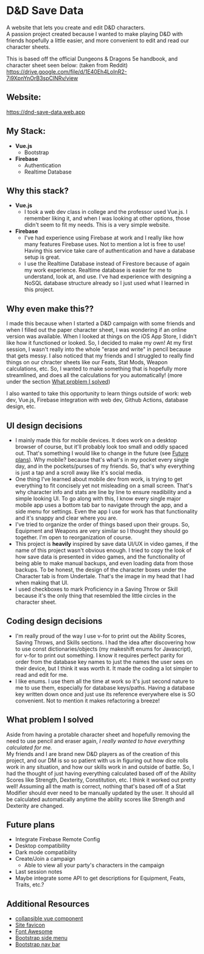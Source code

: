 # D&D Save Data
A website that lets you create and edit D&D characters.  
A passion project created because I wanted to make playing D&D with friends hopefully a little easier, and more convenient to edit and read our character sheets.

This is based off the official Dungeons & Dragons 5e handbook, and character sheet seen below: (taken from Reddit)  
https://drive.google.com/file/d/1E40Eh4LoInR2-7i9XpnYnOrB3spClNRv/view 

## Website: 
https://dnd-save-data.web.app

## My Stack:
- **Vue.js**
    - Bootstrap
- **Firebase**
    - Authentication
    - Realtime Database

## Why this stack?
- **Vue.js** 
    - I took a web dev class in college and the professor used Vue.js. I remember liking it, and when I was looking at other options, those didn't seem to fit my needs. This is a very simple website.
- **Firebase** 
    - I've had experience using Firebase at work and I really like how many features Firebase uses. Not to mention a lot is free to use! Having this service take care of authentication and have a database setup is great. 
    - I use the Realtime Database instead of Firestore because of again my work experience. Realtime database is easier for me to understand, look at, and use. I've had experience with designing a NoSQL database structure already so I just used what I learned in this project.

## Why even make this??
I made this because when I started a D&D campaign with some friends and when I filled out the paper character sheet, I was wondering if an online version was available. When I looked at things on the iOS App Store, I didn't like how it functioned or looked. So, I decided to make my own! At my first session, I wasn't really into the whole "erase and write" in pencil because that gets messy. I also noticed that my friends and I struggled to really find things on our chracter sheets like our Feats, Stat Mods, Weapon calculations, etc. So, I wanted to make something that is hopefully more streamlined, and does all the calculations for you automatically! (more under the section [What problem I solved](#what-problem-i-solved))  

I also wanted to take this opportunity to learn things outside of work: web dev, Vue.js, Firebase integration with web dev, Github Actions, database design, etc.

## UI design decisions
- I mainly made this for mobile devices. It does work on a desktop browser of course, but it'll probably look too small and oddly spaced out. That's something I would like to change in the future (see [Future plans](#future-plans)). Why mobile? because that's what's in my pocket every single day, and in the pockets/purses of my friends. So, that's why everything is just a tap and a scroll away like it's social media.  
- One thing I've learned about mobile dev from work, is trying to get everything to fit concisely yet not misleading on a small screen. That's why character info and stats are line by line to ensure readibility and a simple looking UI. To go along with this, I know every single major mobile app uses a bottom tab bar to navigate through the app, and a side menu for settings. Even the app I use for work has that functionality and it's snappy and clear where you are.
- I've tried to organize the order of things based upon their groups. So, Equipment and Weapons are very similar so I thought they should go together. I'm open to reorganization of course.
- This project is **heavily** inspired by save data UI/UX in video games, if the name of this project wasn't obvious enough. I tried to copy the look of how save data is presented in video games, and the functionality of being able to make manual backups, and even loading data from those backups. To be honest, the design of the character boxes under the Character tab is from Undertale. That's the image in my head that I had when making that UI.
- I used checkboxes to mark Proficiency in a Saving Throw or Skill because it's the only thing that resembled the little circles in the character sheet. 

## Coding design decisions
- I'm really proud of the way I use v-for to print out the Ability Scores, Saving Throws, and Skills sections. I had the idea after discovering how to use const dictionaries/objects (my makeshift enums for Javascript), for v-for to print out something. I know it requires perfect parity for order from the database key names to just the names the user sees on their device, but I think it was worth it. It made the coding a lot simpler to read and edit for me.
- I like enums. I use them all the time at work so it's just second nature to me to use them, especially for database keys/paths. Having a database key written down once and just use its reference everywhere else is SO convenient. Not to mention it makes refactoring a breeze!


## What problem I solved
Aside from having a protable character sheet and hopefully removing the need to use pencil and eraser again, *I really wanted to have everything calculated for me.*  
My friends and I are brand new D&D players as of the creation of this project, and our DM is so so patient with us in figuring out how dice rolls work in any situation, and how our skills work in and outside of battle. So, I had the thought of just having everything calculated based off of the Ability Scores like Strength, Dexterity, Constitution, etc. I think it worked out pretty well! Assuming all the math is correct, nothing that's based off of a Stat Modifier should ever need to be manually updated by the user. It should all be calculated automatically anytime the ability scores like Strength and Dexterity are changed.

## Future plans
- Integrate Firebase Remote Config
- Desktop compatibility
- Dark mode compatibility
- Create/Join a campaign
    - Able to view all your party's characters in the campaign
- Last session notes
- Maybe integrate some API to get descriptions for Equipment, Feats, Traits, etc.?

## Additional Resources
* [collapsible vue component](https://github.com/ivanvermeyen/vue-collapse-transition)
* [Site favicon](https://icons8.com/icon/104704/dungeons-and-dragons)
* [Font Awesome](https://fontawesome.com/docs/web/use-with/vue/)
* [Bootstrap side menu](https://getbootstrap.com/docs/5.3/components/offcanvas/#responsive)
* [Bootstrap nav bar](https://getbootstrap.com/docs/5.3/components/navbar/#nav)
